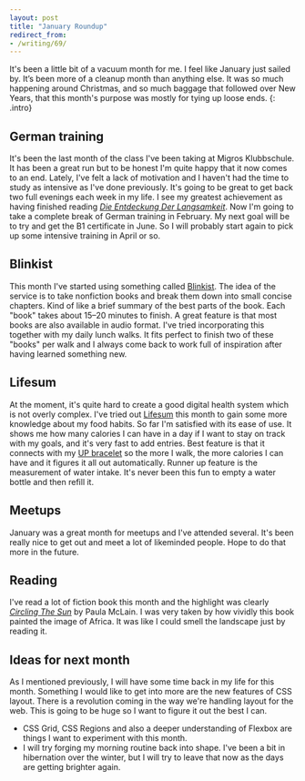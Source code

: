 ```yaml
---
layout: post
title: "January Roundup"
redirect_from:
- /writing/69/
---
```


It's been a little bit of a vacuum month for me. I feel like January just sailed by. It’s been more of a cleanup month than anything else. It was so much happening around Christmas, and so much baggage that followed over New Years, that this month's purpose was mostly for tying up loose ends.
{: .intro}

## German training
It's been the last month of the class I've been taking at Migros Klubbschule. It has been a great run but to be honest I'm quite happy that it now comes to an end. Lately, I've felt a lack of motivation and I haven't had the time to study as intensive as I've done previously. It's going to be great to get back two full evenings each week in my life. I see my greatest achievement as having finished reading _[Die Entdeckung Der Langsamkeit]_. Now I'm going to take a complete break of German training in February. My next goal will be to try and get the B1 certificate in June. So I will probably start again to pick up some intensive training in April or so.

## Blinkist
This month I've started using something called [Blinkist]. The idea of the service is to take nonfiction books and break them down into small concise chapters. Kind of like a brief summary of the best parts of the book. Each "book" takes about 15–20 minutes to finish. A great feature is that most books are also available in audio format. I've tried incorporating this together with my daily lunch walks. It fits perfect to finish two of these "books" per walk and I always come back to work full of inspiration after having learned something new.

## Lifesum
At the moment, it's quite hard to create a good digital health system which is not overly complex. I've tried out [Lifesum] this month to gain some more knowledge about my food habits. So far I'm satisfied with its ease of use. It shows me how many calories I can have in a day if I want to stay on track with my goals, and it's very fast to add entries. Best feature is that it connects with my [UP bracelet] so the more I walk, the more calories I can have and it figures it all out automatically. Runner up feature is the measurement of water intake. It's never been this fun to empty a water bottle and then refill it.

## Meetups
January was a great month for meetups and I've attended several. It's been really nice to get out and meet a lot of likeminded people. Hope to do that more in the future.

## Reading
I've read a lot of fiction book this month and the highlight was clearly _[Circling The Sun]_ by Paula McLain. I was very taken by how vividly this book painted the image of Africa. It was like I could smell the landscape just by reading it.

## Ideas for next month
As I mentioned previously, I will have some time back in my life for this month. Something I would like to get into more are the new features of CSS layout. There is a revolution coming in the way we're handling layout for the web. This is going to be huge so I want to figure it out the best I can.

- CSS Grid, CSS Regions and also a deeper understanding of Flexbox are things I want to experiment with this month.
- I will try forging my morning routine back into shape. I've been a bit in hibernation over the winter, but I will try to leave that now as the days are getting brighter again.

[Die Entdeckung Der Langsamkeit]: http://holmberg.io/reading/die-entdeckung-der-langsamkeit/
[Blinkist]: https://www.blinkist.com/en/
[Lifesum]: https://lifesum.com/
[UP bracelet]: http://holmberg.io/article/getting-up/
[Circling The Sun]: http://holmberg.io/reading/circling-the-sun/
